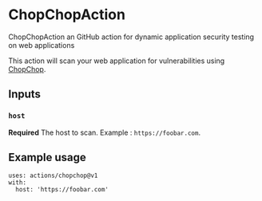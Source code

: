# ChopChopAction
ChopChopAction an GitHub action for dynamic application security testing on web applications

This action will scan your web application for vulnerabilities using [ChopChop](https://github.com/isontheline/ChopChop).

## Inputs

### `host`
**Required** The host to scan. Example : `https://foobar.com`.

## Example usage
```
uses: actions/chopchop@v1
with:
  host: 'https://foobar.com'
```